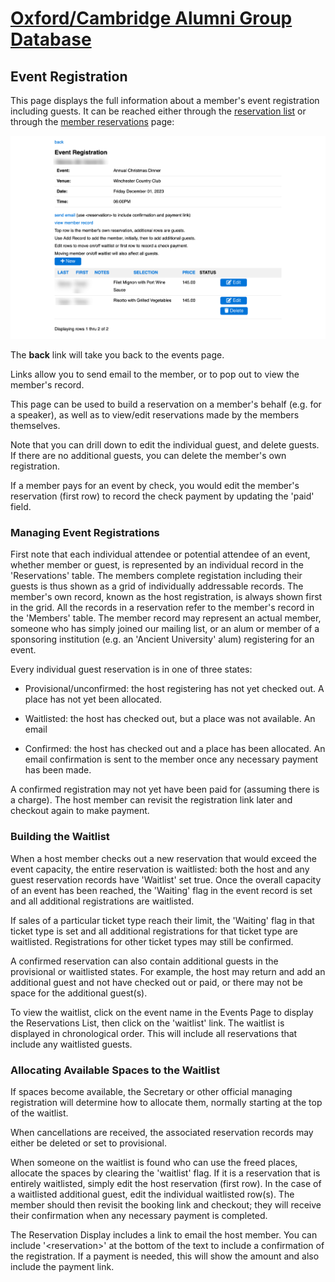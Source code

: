 # [Oxford/Cambridge Alumni Group Database](index.md)

## Event Registration

This page displays the full information about a member's event registration including guests. It can be reached either through the [reservation list](reservation_list.md) or through the [member reservations](member_reservations.md) page:

![top](images/event_registration.png)

The **back** link will take you back to the events page.

Links allow you to send email to the member, or to pop out to view the member's record.

This page can be used to build a reservation on a member's behalf (e.g. for a speaker), as well as to view/edit reservations made by the members themselves.

Note that you can drill down to edit the individual guest, and delete guests. If there are no additional guests, you can delete the member's own registration.

If a member pays for an event by check, you would edit the member's reservation (first row) to record the check payment by updating the 'paid' field.

### Managing Event Registrations

First note that each individual attendee or potential attendee of an event, whether member or guest, is represented by an individual record in the 'Reservations' table. The members complete registation including their guests is thus shown as a grid of individually addressable records. The member's own record, known as the host registration, is always shown first in the grid. All the records in a reservation refer to the member's record in the 'Members' table. The member record may represent an actual member, someone who has simply joined our mailing list, or an alum or member of a sponsoring institution (e.g. an 'Ancient University' alum) registering for an event.

Every individual guest reservation is in one of three states:

- Provisional/unconfirmed: the host registering has not yet checked out. A place has not yet been allocated.

- Waitlisted: the host has checked out, but a place was not available. An email

- Confirmed: the host has checked out and a place has been allocated. An email confirmation is sent to the member once any necessary payment has been made.

A confirmed registration may not yet have been paid for (assuming there is a charge). The host member can revisit the registration link later and checkout again to make payment.

### Building the Waitlist

When a host member checks out a new reservation that would exceed the event capacity, the entire reservation is waitlisted: both the host and any guest reservation records have 'Waitlist' set true.
Once the overall capacity of an event has been reached, the 'Waiting' flag in the event record is set and all additional registrations are waitlisted.

If sales of a particular ticket type reach their limit, the 'Waiting' flag in that ticket type is set and all additional registrations for that ticket type are waitlisted. Registrations for other ticket types may still be confirmed.

A confirmed reservation can also contain additional guests in the provisional or waitlisted states. For example, the host may return and add an additional guest and not have checked out or paid, or there may not be space for the additional guest(s).

To view the waitlist, click on the event name in the Events Page to display the Reservations List, then click on the 'waitlist' link. The waitlist is displayed in chronological order. This will include all reservations that include any waitlisted guests.

### Allocating Available Spaces to the Waitlist

If spaces become available, the Secretary or other official managing registration will determine how to allocate them, normally starting at the top of the waitlist.

When cancellations are received, the associated reservation records may either be deleted or set to provisional.

When someone on the waitlist is found who can use the freed places, allocate the spaces by clearing the 'waitlist' flag. If it is a reservation that is entirely waitlisted, simply edit the host reservation (first row). In the case of a waitlisted additional guest, edit the individual waitlisted row(s). The member should then revisit the booking link and checkout; they will receive their confirmation when any necessary payment is completed.

The Reservation Display includes a link to email the host member. You can include '\<reservation>' at the bottom of the text to include a confirmation of the registration. If a payment is needed, this will show the amount and also include the payment link.
